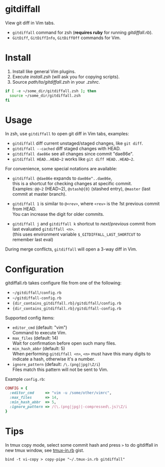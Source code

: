 gitdiffall
==========

View git diff in Vim tabs.

- `gitdiffall` command for zsh (**requires ruby** for running _gitdiffall.rb_).
- `GitDiff`, `GitDiffInfo`, `GitDiffOff` commands for Vim.


Install
=======

1. Install like general Vim plugins.
2. Execute _install.zsh_ (will ask you for copying scripts).
3. Source _path/to/gitdiffall.zsh_ in your _.zshrc_.

```zsh
if [ -e ~/some_dir/gitdiffall.zsh ]; then
  source ~/some_dir/gitdiffall.zsh
fi
```


Usage
=====

In zsh, use `gitdiffall` to open git diff in Vim tabs, examples:

- `gitdiffall`  diff current unstaged/staged changes, like `git diff`.
- `gitdiffall --cached` diff staged changes with HEAD.
- `gitdiffall dae86e` see all changes since commit "dae86e".
- `gitdiffall HEAD..HEAD~2` works like `git diff HEAD..HEAD~2`.

For convenience, some special notations are available:

- `gitdiffall @dae86e` expands to `dae86e^..dae86e`,  
  this is a shortcut for checking changes at specific commit.  
  Examples: `@@~2` (HEAD~2), `@stash@{0}` (stashed entry), `@master` (last commit at master branch).

- `gitdiffall 1`  is similar to `@<rev>`, where `<rev>` is the *1*st previous commit from HEAD.  
  You can increase the digit for older commits.

- `gitdiffall j` and `gitdiffall k` shortcut to _next_/_previous_ commit from last evaluated `gitdiffall <n>`.  
  (this uses environment variable `$_GITDIFFALL_LAST_SHORTCUT` to remember last eval)

During merge conflicts, `gitdiffall` will open a 3-way diff in Vim.


Configuration
=============

gitdiffall.rb takes configure file from one of the following:

- `~/gitdiffall/config.rb`
- `~/gitdiffall-config.rb`
- `{dir_contains_gitdiffall.rb}/gitdiffall/config.rb`
- `{dir_contains_gitdiffall.rb}/gitdiffall-config.rb`

Supported config items:

- `editor_cmd` (default: "vim")  
  Command to execute Vim.
- `max_files` (default: 14)  
  Wait for confirmation before open such many files.
- `min_hash_abbr` (default: 5)  
  When performing `gitdiffall <n>`,
  `<n>` must have this many digits to indicate a hash,
  otherwise it's a number.
- `ignore_pattern` (default: `/\.(png|jpg)\Z/i`)  
  Files match this pattern will not be sent to Vim.

Example `config.rb`:

```ruby
CONFIG = {
  :editor_cmd     => "vim -u /some/other/vimrc",
  :max_files      => 14,
  :min_hash_abbr  => 5,
  :ignore_pattern => /(\.(png|jpg)|-compressed\.js)\Z/i
}
```


Tips
====

In tmux copy mode, select some commit hash and press `>` to do gitdiffall in
new tmux window, see [tmux-in.rb][] gist.

```
bind -t vi-copy > copy-pipe "~/.tmux-in.rb gitdiffall"
```



[tmux-in.rb]: https://gist.github.com/bootleq/786cb41a8072e537467e
